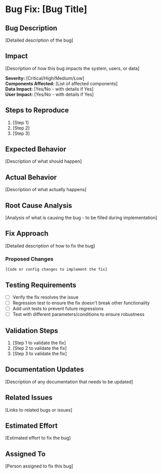 # Bug Fix: [Bug Title]

## Bug Description

[Detailed description of the bug]

## Impact

[Description of how this bug impacts the system, users, or data]

**Severity:** [Critical/High/Medium/Low]  
**Components Affected:** [List of affected components]  
**Data Impact:** [Yes/No - with details if Yes]  
**User Impact:** [Yes/No - with details if Yes]

## Steps to Reproduce

1. [Step 1]
2. [Step 2]
3. [Step 3]

## Expected Behavior

[Description of what should happen]

## Actual Behavior

[Description of what actually happens]

## Root Cause Analysis

[Analysis of what is causing the bug - to be filled during implementation]

## Fix Approach

[Detailed description of how to fix the bug]

### Proposed Changes

```
[Code or config changes to implement the fix]
```

## Testing Requirements

- [ ] Verify the fix resolves the issue
- [ ] Regression test to ensure the fix doesn't break other functionality
- [ ] Add unit tests to prevent future regressions
- [ ] Test with different parameters/conditions to ensure robustness

## Validation Steps

1. [Step 1 to validate the fix]
2. [Step 2 to validate the fix]
3. [Step 3 to validate the fix]

## Documentation Updates

[Description of any documentation that needs to be updated]

## Related Issues

[Links to related bugs or issues]

## Estimated Effort

[Estimated effort to fix the bug]

## Assigned To

[Person assigned to fix this bug] 